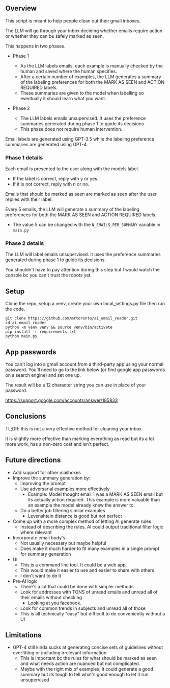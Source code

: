 ## Overview

This script is meant to help people clean out their gmail inboxes. 

The LLM will go through your inbox deciding whether emails require action or whether they can be safely marked as seen.

This happens in two phases.
- Phase 1
    - As the LLM labels emails, each example is manually checked by the human and saved where the human specifies. 
    - After a certain number of examples, the LLM generates a summary of the labeling preferences for both the MARK AS SEEN and ACTION REQUIRED labels.
    - These summaries are given to the model when labelling so eventually it should learn what you want.

- Phase 2
    - The LLM labels emails unsupervised. It uses the preference summaries generated during phase 1 to guide its decisions
    - This phase does not require human intervention. 

Email labels are generated using GPT-3.5 while the labeling preference summaries are generated using GPT-4.

### Phase 1 details

Each email is presented to the user along with the models label. 
- If the label is correct, reply with y or yes.
- If it is not correct, reply with n or no. 

Emails that should be marked as seen are marked as seen after the user replies with their label.

Every 5 emails, the LLM will generate a summary of the labeling preferences for both the MARK AS SEEN and ACTION REQUIRED labels.
- The value 5 can be changed with the `N_EMAILS_PER_SUMMARY` variable in `main.py`

### Phase 2 details

The LLM will label emails unsupervised. It uses the preference summaries generated during phase 1 to guide its decisions.

You shouldn't have to pay attention during this step but I would watch the console bc you can't trust the robots yet.

## Setup

Clone the repo, setup a venv, create your own local_settings.py file then run the code.

```
git clone https://github.com/mrtoronto/ai_email_reader.git
cd ai_email_reader
python -m venv venv && source venv/bin/activate
pip install -r requirements.txt
python main.py
```

## App passwords

You can't log into a gmail account from a third-party app using your normal password. You'll need to go to the link below (or find google app passwords on a search engine) and set one up.

The result will be a 12 character string you can use in place of your password. 

https://support.google.com/accounts/answer/185833



## Conclusions

TL;DR: this is not a very effective method for cleaning your inbox. 

It is slightly more effective than marking everything as read but its a lot more work, has a non-zero cost and isn't perfect. 

## Future directions
- Add support for other mailboxes
- Improve the summary generation by:
    - improving the prompt
    - Use adversarial examples more effectively
        - Example: Model thought email 1 was a MARK AS SEEN email but its actually action required. This example is more valuable than an example the model already knew the answer to. 
    - Do a better job filtering similar examples
        - Levenshtein distance is good but not perfect
- Come up with a more complex method of letting AI generate rules
    - Instead of describing the rules, AI could output traditional filter logic where relevant
- Incorporate email body's
    - Not usually necessary but maybe helpful
    - Does make it much harder to fit many examples in a single prompt for summary generation
- UI
    - This is a command line tool. It could be a web app. 
    - This would make it easier to use and easier to share with others
    - I don't want to do it
- Pre-AI logic
    - There's a lot that could be done with simpler methods
    - Look for addresses with TONS of unread emails and unread all of their emails without checking
        - Looking at you facebook.
    - Look for common trends in subjects and unread all of those
    - This is all technically "easy" but difficult to do conveniently without a UI


## Limitations
- GPT-4 still kinda sucks at generating concise sets of guidelines without overfitting or including irrelevant information
    - This is important bc the rules for what should be marked as seen and what needs action are nuanced but not complicated.
    - Maybe with the right mix of examples, it could generate a good summary but its tough to tell what's good enough to let it run unsupervised
